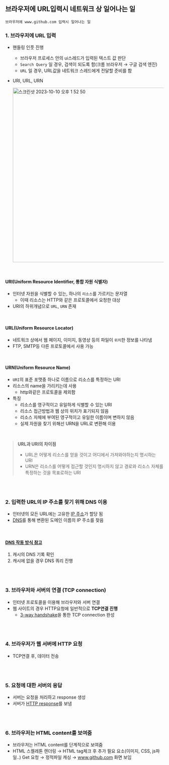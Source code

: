 ## 브라우저에 URL입력시 네트워크 상 일어나는 일

```
브라우저에 www.github.com 입력시 일어나는 일
```
        
### **1. 브라우저에 URL 입력**

- 핸들링 인풋 진행
    - 브라우저 프로세스 안의 ui스레드가 입력된 텍스트 값 판단
    - `Search Query` 일 경우, 검색이 되도록 함(크롬 브라우저 → 구글 검색 엔진)
    - `URL` 일 경우, URL값을 네트워크 스레드에게 전달할 준비를 함
- URI, URL, URN

    <img width="555" alt="스크린샷 2023-10-10 오후 1 52 50" src="https://github.com/jmxx219/CS-Study/assets/50795805/63e432db-6730-45bd-a69c-b11cb508e600">

<br>

#### URI(Uniform Resource Identifier, 통합 자원 식별자)
- 인터넷 자원을 식별할 수 있는, 하나의 `리소스`를 가르키는 문자열
    - 이때 리소스는 HTTP와 같은 프로토콜에서 요청한 대상
- URI의 하위개념으로 `URL`, `URN` 존재

<br>

#### URL(Uniform Resource Locator)
- 네트워크 상에서 웹 페이지, 이미지, 동영상 등의 파일이 `위치`한 정보를 나타냄
- FTP, SMTP등 다른 프로토콜에서 사용 가능 

<br>

#### URN(Uniform Resource Name)
- `URI`의 표준 포맷중 하나로 이름으로 리소스를 특정하는 URI
- 리소스의 name을 가리키는데 사용
    - http와같은 프로토콜을 제외함
- 특징
    - 리소스를 영구적이고 유일하게 식별할 수 있는 URI
    - 리소스 접근방법과 웹 상의 위치가 표기되지 않음
    - 리소스 자체에 부여된 영구적이고 유일한 이름이며 변하지 않음
    - 실제 자원을 찾기 위해선 URN을 URL로 변환해 이용

<br>

> **URL과 URI의 차이점**
> - URL은 어떻게 리소스를 얻을 것이고 어디에서 가져와야하는지 명시하는 URI
> - URN은 리소스를 어떻게 접근할 것인지 명시하지 않고 경로와 리소스 자체를 특정하는 것을 목표로하는 URI

<br>
<br>


### 2. 입력한 URL의 IP 주소를 찾기 위해 DNS 이용

- 인터넷의 모든 URL에는 고유한 [IP 주소](https://github.com/jmxx219/CS-Study/blob/main/network/IP%20%EC%A3%BC%EC%86%8C.md)가 할당 됨
- [DNS](https://github.com/jmxx219/CS-Study/blob/main/network/DNS.md#dns%EB%9E%80)를 통해 변환된 도메인 이름의 IP 주소를 찾음

<br>

#### [DNS 작동 방식 참고](https://github.com/jmxx219/CS-Study/blob/main/network/DNS.md#dns-%EC%9E%91%EB%8F%99-%EB%B0%A9%EC%8B%9D)

1. 캐시의 DNS 기록 확인
2. 캐시에 없을 경우 DNS 쿼리 진행

<br>
<br>

### 3. 브라우저와 서버의 연결 (TCP connection)
- 인터넷 프로토콜을 이용해 브라우저와 서버 연결
- 웹 사이트의 경우 HTTP요청에 일반적으로 **TCP연결 진행**
    - [3-way handshake](https://github.com/jmxx219/CS-Study/blob/main/network/3-way%20handshake.md)을 통한 TCP connection 완성

<br>
<br>

### 4. 브라우저가 웹 서버에 HTTP 요청
- TCP연결 후, 데이터 전송

<br>
<br>

### 5. 요청에 대한 서버의 응답
- 서버는 요청을 처리하고 response 생성
- 서버가 [HTTP response](https://github.com/jmxx219/CS-Study/blob/main/network/HTTP%20응답코드.md)를 보냄

<br>
<br>

### 6. 브라우저는 HTML content를 보여줌
- 브라우저는 HTML content를 단계적으로 보여줌
- HTML 스켈레톤 렌더링 → HTML tag체크 후 추가 필요 요소(이미지, CSS, js파일..) Get 요청 → 정적파일 캐싱 → www.github.com 화면 보임

<br>
<br>
